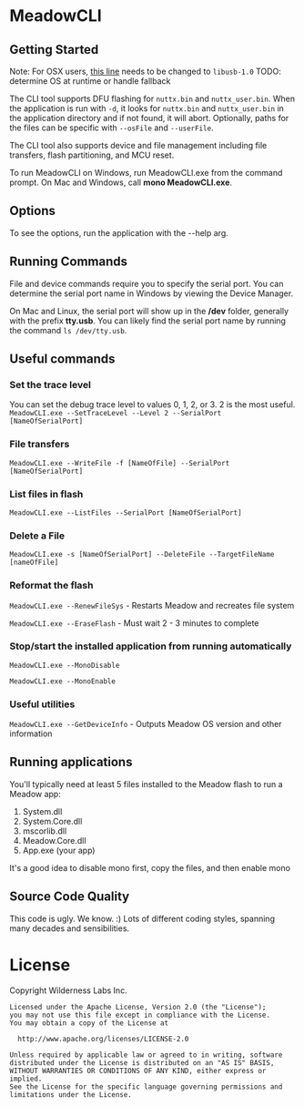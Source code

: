 # MeadowCLI

## Getting Started

Note: For OSX users, [this line](https://github.com/WildernessLabs/MeadowCLI/blob/master/MeadowCLI/DfuSharp.cs#L29) needs to be changed to `libusb-1.0` TODO: determine OS at runtime or handle fallback

The CLI tool supports DFU flashing for `nuttx.bin` and `nuttx_user.bin`. When the application is run with `-d`, it looks for `nuttx.bin` and `nuttx_user.bin` in the application directory and if not found, it will abort. Optionally, paths for the files can be specific with `--osFile` and `--userFile`.

The CLI tool also supports device and file management including file transfers, flash partitioning, and MCU reset.

To run MeadowCLI on Windows, run MeadowCLI.exe from the command prompt. On Mac and Windows, call **mono MeadowCLI.exe**.

## Options

To see the options, run the application with the --help arg.

## Running Commands

File and device commands require you to specify the serial port. You can determine the serial port name in Windows by viewing the Device Manager.

On Mac and Linux, the serial port will show up in the **/dev** folder, generally with the prefix **tty.usb**. You can likely find the serial port name by running the command `ls /dev/tty.usb`.

## Useful commands

### Set the trace level

You can set the debug trace level to values 0, 1, 2, or 3. 2 is the most useful.
`MeadowCLI.exe --SetTraceLevel --Level 2 --SerialPort [NameOfSerialPort]`

### File transfers

`MeadowCLI.exe --WriteFile -f [NameOfFile] --SerialPort [NameOfSerialPort]`

### List files in flash

`MeadowCLI.exe --ListFiles --SerialPort [NameOfSerialPort]`

### Delete a File

`MeadowCLI.exe -s [NameOfSerialPort] --DeleteFile --TargetFileName [nameOfFile]`

### Reformat the flash

`MeadowCLI.exe --RenewFileSys` - Restarts Meadow and recreates file system

`MeadowCLI.exe --EraseFlash` - Must wait 2 - 3 minutes to complete

### Stop/start the installed application from running automatically

`MeadowCLI.exe --MonoDisable`

`MeadowCLI.exe --MonoEnable`

### Useful utilities

`MeadowCLI.exe --GetDeviceInfo` - Outputs Meadow OS version and other information

## Running applications

You'll typically need at least 5 files installed to the Meadow flash to run a Meadow app:

1. System.dll
2. System.Core.dll
3. mscorlib.dll
4. Meadow.Core.dll
5. App.exe (your app)

It's a good idea to disable mono first, copy the files, and then enable mono


## Source Code Quality

This code is ugly. We know. :) Lots of different coding styles, spanning many decades and sensibilities.

# License

Copyright Wilderness Labs Inc.
    
    Licensed under the Apache License, Version 2.0 (the "License");
    you may not use this file except in compliance with the License.
    You may obtain a copy of the License at
    
      http://www.apache.org/licenses/LICENSE-2.0
    
    Unless required by applicable law or agreed to in writing, software
    distributed under the License is distributed on an "AS IS" BASIS,
    WITHOUT WARRANTIES OR CONDITIONS OF ANY KIND, either express or implied.
    See the License for the specific language governing permissions and
    limitations under the License.